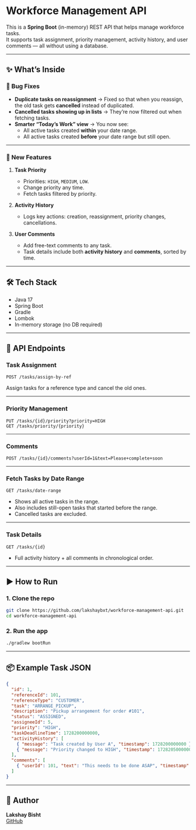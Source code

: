 # Workforce Management API

This is a **Spring Boot** (in-memory) REST API that helps manage workforce tasks.  
It supports task assignment, priority management, activity history, and user comments — all without using a database.

---

## ✨ What’s Inside

### 🐛 Bug Fixes
- **Duplicate tasks on reassignment** → Fixed so that when you reassign, the old task gets **cancelled** instead of duplicated.
- **Cancelled tasks showing up in lists** → They’re now filtered out when fetching tasks.
- **Smarter “Today’s Work” view** → You now see:
  - All active tasks created **within** your date range.
  - All active tasks created **before** your date range but still open.

---

### 🚀 New Features
1. **Task Priority**
   - Priorities: `HIGH`, `MEDIUM`, `LOW`.
   - Change priority any time.
   - Fetch tasks filtered by priority.

2. **Activity History**
   - Logs key actions: creation, reassignment, priority changes, cancellations.

3. **User Comments**
   - Add free-text comments to any task.
   - Task details include both **activity history** and **comments**, sorted by time.

---

## 🛠 Tech Stack
- Java 17
- Spring Boot
- Gradle
- Lombok
- In-memory storage (no DB required)

---

## 📌 API Endpoints

### Task Assignment
```http
POST /tasks/assign-by-ref
```
Assign tasks for a reference type and cancel the old ones.

---

### Priority Management
```http
PUT /tasks/{id}/priority?priority=HIGH
GET /tasks/priority/{priority}
```

---

### Comments
```http
POST /tasks/{id}/comments?userId=1&text=Please+complete+soon
```

---

### Fetch Tasks by Date Range
```http
GET /tasks/date-range
```
- Shows all active tasks in the range.
- Also includes still-open tasks that started before the range.
- Cancelled tasks are excluded.

---

### Task Details
```http
GET /tasks/{id}
```
- Full activity history + all comments in chronological order.

---

## ▶ How to Run

### 1. Clone the repo
```bash
git clone https://github.com/lakshaybxt/workforce-management-api.git
cd workforce-management-api
```

### 2. Run the app
```bash
./gradlew bootRun
```

---

## 📦 Example Task JSON
```json
{
  "id": 1,
  "referenceId": 101,
  "referenceType": "CUSTOMER",
  "task": "ARRANGE_PICKUP",
  "description": "Pickup arrangement for order #101",
  "status": "ASSIGNED",
  "assigneeId": 5,
  "priority": "HIGH",
  "taskDeadlineTime": 1728200000000,
  "activityHistory": [
    { "message": "Task created by User A", "timestamp": 1728200000000 },
    { "message": "Priority changed to HIGH", "timestamp": 1728205000000 }
  ],
  "comments": [
    { "userId": 101, "text": "This needs to be done ASAP", "timestamp": 1728207000000 }
  ]
}
```

---

## 👤 Author
**Lakshay Bisht**  
[GitHub](https://github.com/lakshaybxt)
